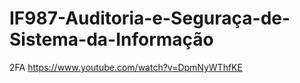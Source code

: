 # IF987-Auditoria-e-Seguraça-de-Sistema-da-Informação


2FA
https://www.youtube.com/watch?v=DpmNyWThfKE
